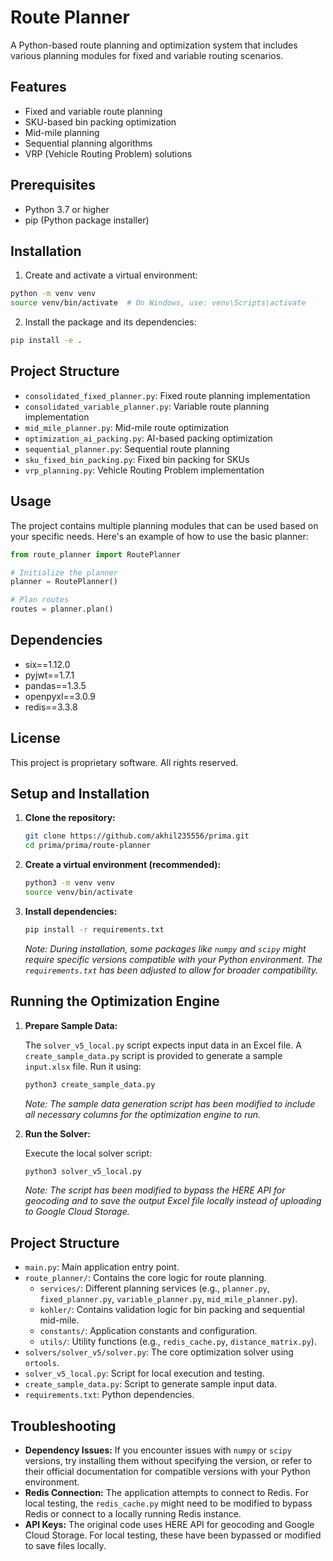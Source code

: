 # Route Planner

A Python-based route planning and optimization system that includes various planning modules for fixed and variable routing scenarios.

## Features

- Fixed and variable route planning
- SKU-based bin packing optimization
- Mid-mile planning
- Sequential planning algorithms
- VRP (Vehicle Routing Problem) solutions

## Prerequisites

- Python 3.7 or higher
- pip (Python package installer)

## Installation

1. Create and activate a virtual environment:
```bash
python -m venv venv
source venv/bin/activate  # On Windows, use: venv\Scripts\activate
```

2. Install the package and its dependencies:
```bash
pip install -e .
```

## Project Structure

- `consolidated_fixed_planner.py`: Fixed route planning implementation
- `consolidated_variable_planner.py`: Variable route planning implementation
- `mid_mile_planner.py`: Mid-mile route optimization
- `optimization_ai_packing.py`: AI-based packing optimization
- `sequential_planner.py`: Sequential route planning
- `sku_fixed_bin_packing.py`: Fixed bin packing for SKUs
- `vrp_planning.py`: Vehicle Routing Problem implementation

## Usage

The project contains multiple planning modules that can be used based on your specific needs. Here's an example of how to use the basic planner:

```python
from route_planner import RoutePlanner

# Initialize the planner
planner = RoutePlanner()

# Plan routes
routes = planner.plan()
```

## Dependencies

- six==1.12.0
- pyjwt==1.7.1
- pandas==1.3.5
- openpyxl==3.0.9
- redis==3.3.8

## License

This project is proprietary software. All rights reserved.


## Setup and Installation

1.  **Clone the repository:**

    ```bash
    git clone https://github.com/akhil235556/prima.git
    cd prima/prima/route-planner
    ```

2.  **Create a virtual environment (recommended):**

    ```bash
    python3 -m venv venv
    source venv/bin/activate
    ```

3.  **Install dependencies:**

    ```bash
    pip install -r requirements.txt
    ```

    *Note: During installation, some packages like `numpy` and `scipy` might require specific versions compatible with your Python environment. The `requirements.txt` has been adjusted to allow for broader compatibility.*

## Running the Optimization Engine

1.  **Prepare Sample Data:**

    The `solver_v5_local.py` script expects input data in an Excel file. A `create_sample_data.py` script is provided to generate a sample `input.xlsx` file. Run it using:

    ```bash
    python3 create_sample_data.py
    ```

    *Note: The sample data generation script has been modified to include all necessary columns for the optimization engine to run.*

2.  **Run the Solver:**

    Execute the local solver script:

    ```bash
    python3 solver_v5_local.py
    ```

    *Note: The script has been modified to bypass the HERE API for geocoding and to save the output Excel file locally instead of uploading to Google Cloud Storage.*

## Project Structure

-   `main.py`: Main application entry point.
-   `route_planner/`: Contains the core logic for route planning.
    -   `services/`: Different planning services (e.g., `planner.py`, `fixed_planner.py`, `variable_planner.py`, `mid_mile_planner.py`).
    -   `kohler/`: Contains validation logic for bin packing and sequential mid-mile.
    -   `constants/`: Application constants and configuration.
    -   `utils/`: Utility functions (e.g., `redis_cache.py`, `distance_matrix.py`).
-   `solvers/solver_v5/solver.py`: The core optimization solver using `ortools`.
-   `solver_v5_local.py`: Script for local execution and testing.
-   `create_sample_data.py`: Script to generate sample input data.
-   `requirements.txt`: Python dependencies.

## Troubleshooting

-   **Dependency Issues:** If you encounter issues with `numpy` or `scipy` versions, try installing them without specifying the version, or refer to their official documentation for compatible versions with your Python environment.
-   **Redis Connection:** The application attempts to connect to Redis. For local testing, the `redis_cache.py` might need to be modified to bypass Redis or connect to a locally running Redis instance.
-   **API Keys:** The original code uses HERE API for geocoding and Google Cloud Storage. For local testing, these have been bypassed or modified to save files locally.



